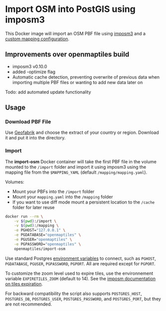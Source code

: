# Import OSM into PostGIS using imposm3
This Docker image will import an OSM PBF file using [imposm3](https://github.com/omniscale/imposm3) and
a [custom mapping configuration](https://imposm.org/docs/imposm3/latest/mapping.html).

## Improvements over openmaptiles build
 - imposm3 v0.10.0
 - added -optimize flag
 - Automatic cache detection, preventing overwrite of previous data when importing multiple PBF files or wanting to add new data later on
 
Todo: add automated update functionality

## Usage

### Download PBF File

Use [Geofabrik](http://download.geofabrik.de/index.html) and choose the extract
of your country or region. Download it and put it into the directory.

### Import

The **import-osm** Docker container will take the first PBF file in the volume mounted to the `/import` folder and import it using imposm3 using the mapping file from the `$MAPPING_YAML` (default `/mapping/mapping.yaml`).

Volumes:
 - Mount your PBFs into the `/import` folder
 - Mount your `mapping.yaml` into the `/mapping` folder
 - If you want to use diff mode mount a persistent location to the `/cache` folder for later reuse

```bash
docker run --rm \
    -v $(pwd):/import \
    -v $(pwd):/mapping \
    -e PGHOST="127.0.0.1" \
    -e PGDATABASE="openmaptiles" \
    -e PGUSER="openmaptiles" \
    -e PGPASSWORD="openmaptiles" \
    openmaptiles/import-osm
```

Use standard Postgres [environment variables](https://www.postgresql.org/docs/current/libpq-envars.html) to connect,
such as `PGHOST`, `PGDATABASE`, `PGUSER`, `PGPASSWORD`, `PGPORT`.  All are required except for `PGPORT`.

To customize the zoom level used to expire tiles, use the environnement variable `EXPIRETILES_ZOOM` (default to 14). See the [imposm documentation on tiles expiration](https://imposm.org/docs/imposm3/latest/tutorial.html#expire-tiles).

For backward compatibility the script also supports `POSTGRES_HOST`, `POSTGRES_DB`, `POSTGRES_USER`,
`POSTGRES_PASSWORD`, and `POSTGRES_PORT`, but they are not recommended.

